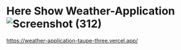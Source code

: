 # Here Show Weather-Application![Screenshot (312)](https://github.com/Aditya6395/Weather-Application/assets/106430403/ba8e9e93-245c-439a-855f-b64fc0a5fa95)


https://weather-application-taupe-three.vercel.app/

